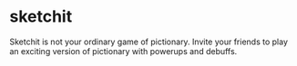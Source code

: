 # sketchit
Sketchit is not your ordinary game of pictionary. Invite your friends to play an exciting version of pictionary with powerups and debuffs.
